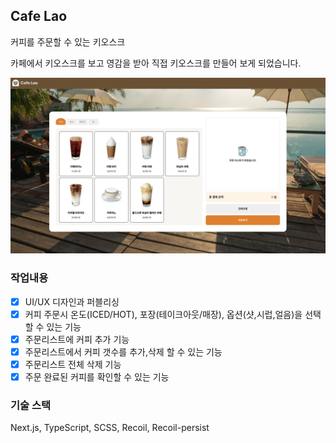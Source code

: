 ## Cafe Lao

커피를 주문할 수 있는 키오스크

카페에서 키오스크를 보고 영감을 받아 직접 키오스크를 만들어 보게 되었습니다.

<img src="./sample.png" alt=""/>

### 작업내용

- [x] UI/UX 디자인과 퍼블리싱
- [x] 커피 주문시 온도(ICED/HOT), 포장(테이크아웃/매장), 옵션(샷,시럽,얼음)을 선택할 수 있는 기능
- [x] 주문리스트에 커피 추가 기능
- [x] 주문리스트에서 커피 갯수를 추가,삭제 할 수 있는 기능
- [x] 주문리스트 전체 삭제 기능
- [x] 주문 완료된 커피를 확인할 수 있는 기능

### 기술 스택

Next.js, TypeScript, SCSS, Recoil, Recoil-persist
